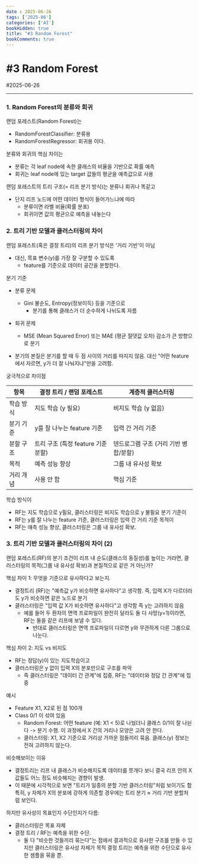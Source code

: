 ```yaml
---
date : 2025-06-26
tags: ['2025-06']
categories: ['AI']
bookHidden: true
title: "#3 Random Forest"
bookComments: true
---
```


# #3 Random Forest

#2025-06-26

---

### 1. Random Forest의 분류와 회귀

랜덤 포레스트(Random Forest)는 
- RandomForestClassifier: 분류용
- RandomForestRegressor: 회귀용 이다.

분류와 회귀의 핵심 차이는
- 분류는 각 leaf node에 속한 클래스의 비율을 기반으로 확률 예측
- 회귀는 leaf node에 있는 target 값들의 평균을 예측값으로 사용

랜덤 포레스트의 트리 구조(= 리프 분기 방식)는 분류나 회귀나 똑같고
- 단지 리프 노드에 어떤 데이터 형식이 들어가느냐에 따라
  - 분류이면 라벨 비율(확률 분포)
  - 회귀이면 값의 평균으로 예측을 내놓는다

### 2. 트리 기반 모델과 클러스터링의 차이

랜덤 포레스트(혹은 결정 트리)의 리프 분기 방식은 '거리 기반'이 아님
- 대신, 목표 변수(y)를 가장 잘 구분할 수 있도록
  - feature를 기준으로 데이터 공간을 분할한다.

분기 기준
- 분류 문제
  - Gini 불순도, Entropy(정보이득) 등을 기준으로
    - 분기를 통해 클래스가 더 순수하게 나뉘도록 자름
- 회귀 문제
  - MSE (Mean Squared Error) 또는 MAE (평균 절댓값 오차) 감소가 큰 방향으로 분기

- 분기의 본질은 분기를 할 때 두 점 사이의 거리를 따지지 않음. 대신 "어떤 feature에서 자르면, y가 더 잘 나눠지냐"만을 고려함.

궁극적으로 차이점

| 항목 | 결정 트리 / 랜덤 포레스트 | 계층적 클러스터링 |
| --- | --- | --- |
| 학습 방식 | 지도 학습 (y 필요) | 비지도 학습 (y 없음) |
| 분기 기준 | y를 잘 나누는 feature 기준 | 입력 간 거리 기준 |
| 분할 구조 | 트리 구조 (특정 feature 기준 분할) | 덴드로그램 구조 (거리 기반 병합/분할) |
| 목적 | 예측 성능 향상 | 그룹 내 유사성 확보 |
| 거리 개념 | 사용 안 함 | 핵심 기준 |

학습 방식이 
- RF는 지도 학습으로 y필요, 클러스터링은 비지도 학습으로 y 불필요
분기 기준이
- RF는 y를 잘 나누는 feature 기준, 클러스터링은 입력 간 거리 기준
목적이
- RF는 얘측 성능 향상, 클러스터링은 그룹 내 유사성 확보.

### 3. 트리 기반 모델과 클러스터링의 차이 (2)

랜덤 포레스트(RF)의 분기 조건이 리프 내 순도(클래스의 동질성)를 높이는 거라면, 클러스터링의 목적(그룹 내 유사성 확보)과 본질적으로 같은 거 아닌가?

핵심 차이 1: 무엇을 기준으로 유사하다고 보는지.
- 결정트리 (RF)는 "예측값 y가 비슷하면 유사하다"고 생각함. 즉, 입력 X가 다르더라도 y가 비슷하면 같은 노드로 분기
- 클러스터링은 "입력 값 X가 비슷하면 유사하다"고 생각함 즉 y는 고려하지 않음
  - 예를 들어 두 환자의 면역 프로파일이 완전히 달라도 둘 다 사망(y=1)이라면, RF는 둘을 같은 리프에 보낼 수 있다.
    - 반대로 클러스터링은 면역 프로파일이 다르면 y와 무관하게 다른 그룹으로 나눈다.

핵심 차이 2: 지도 vs 비지도
- RF는 정답(y)이 있는 지도학습이고
- 클러스터링은 y 없이 입력 X의 분포만으로 구조를 파악
  - 즉 클러스터링은 "데이터 간 관계"에 집중, RF는 "데이터와 정답 간 관계"에 집중

예시
- Feature X1, X2로 된 점 100개
- Class 0/1 이 섞여 있음
  - Random Forest: 어떤 feature (예: X1 < 5)로 나눴더니 클래스 0/1이 잘 나뉜다 -> 분기 수행. 이 과정에서 X 간의 거리나 모양은 고려 안 한다.
  - 클러스터링: X1, X2 기준으로 거리상 가까운 점들끼리 묶음. 클래스(y) 정보는 전혀 고려하지 않는다.
 
비슷해보이는 이유
- 결정트리는 리프 내 클래스가 비슷해지도록 데이터를 쪼개다 보니 결국 리프 안의 X 값들도 어느 정도 비슷해지는 경향이 발생.
- 이 때문에 시각적으로 보면 "트리가 일종의 분할 기반 클러스터링"처럼 보이기도 함 특히, y 자체가 X의 분포에 강하게 의존할 경우에는 트리 분기 ≈ 거리 기반 분할처럼 보인다.

하지만 유사성이 목표인지 수단인지가 다름:
- 클러스터링은	목표 자체
- 결정 트리 / RF는 예측을 위한 수단.
  - 둘 다 "비슷한 것들끼리 묶는다"는 점에서 결과적으로 유사한 구조를 만들 수 있지만 클러스터링은 유사성 자체가 목적 결정 트리는 예측을 위한 수단으로 유사한 샘플을 묶을 뿐.

